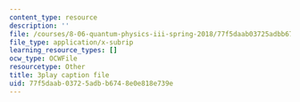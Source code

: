 ```yaml
---
content_type: resource
description: ''
file: /courses/8-06-quantum-physics-iii-spring-2018/77f5daab03725adbb6748e0e818e739e_FA11OqJYnaE.vtt
file_type: application/x-subrip
learning_resource_types: []
ocw_type: OCWFile
resourcetype: Other
title: 3play caption file
uid: 77f5daab-0372-5adb-b674-8e0e818e739e
---
```

